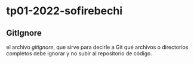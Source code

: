 # tp01-2022-sofirebechi

## GitIgnore

el archivo _gitignore_, que sirve para decirle a Git qué archivos o directorios completos debe ignorar y no subir al repositorio de código.